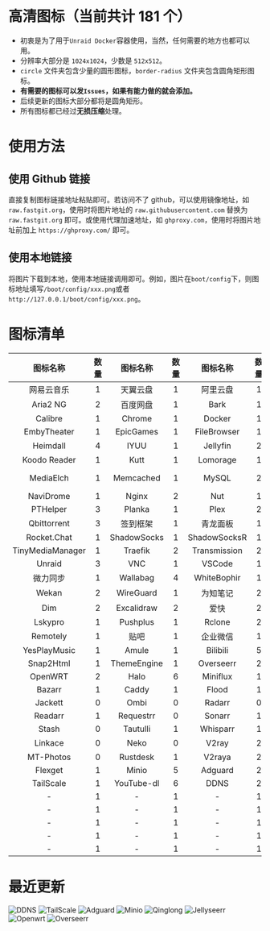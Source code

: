 # 高清图标（当前共计 181 个）

- 初衷是为了用于`Unraid Docker`容器使用，当然，任何需要的地方也都可以用。
- 分辨率大部分是 `1024x1024`，少数是 `512x512`。
- `circle` 文件夹包含少量的圆形图标，`border-radius` 文件夹包含圆角矩形图标。
- **有需要的图标可以发`Issues`，如果有能力做的就会添加。**
- 后续更新的图标大部分都将是圆角矩形。
- 所有图标都已经过**无损压缩**处理。

# 使用方法

## 使用 Github 链接
直接复制图标链接地址粘贴即可。若访问不了 github，可以使用镜像地址，如 `raw.fastgit.org`，使用时将图片地址的 `raw.githubusercontent.com` 替换为 `raw.fastgit.org` 即可。或使用代理加速地址，如 `ghproxy.com`，使用时将图片地址前加上 `https://ghproxy.com/` 即可。

## 使用本地链接
将图片下载到本地，使用本地链接调用即可。例如，图片在`boot/config`下，则图标地址填写`/boot/config/xxx.png`或者`http://127.0.0.1/boot/config/xxx.png`。

# 图标清单

|图标名称|数量|图标名称|数量|图标名称|数量|图标名称|数量|
|:--:|:--:|:--:|:--:|:--:|:--:|:--:|:--:|
|网易云音乐|1|天翼云盘|1|阿里云盘|1|Alist|1|
|Aria2 NG|2|百度网盘|1|Bark|1|Bitwarden|1|
|Calibre|1|Chrome|1|Docker|1|Draw.io|1|
|EmbyTheater|1|EpicGames|1|FileBrowser|1|FreshRSS|2|
|Heimdall|4|IYUU|1|Jellyfin|2|可道云|1|
|Koodo Reader|1|Kutt|1|Lomorage|1|MariaDB|2|
|MediaElch|1|Memcached|1|MySQL|2|Nginx Proxy Manager|4|
|NaviDrome|1|Nginx|2|Nut|1|PhpMyAdmin|2|
|PTHelper|3|Planka|1|Plex|2|Portainer|2|
|Qbittorrent|3|签到框架|1|青龙面板|1|Redis|1|
|Rocket.Chat|1|ShadowSocks|1|ShadowSocksR|1|Syncthing|2|
|TinyMediaManager|1|Traefik|2|Transmission|2|UnlockMusic|1|
|Unraid|3|VNC|1|VSCode|1|Vertex|1|
|微力同步|1|Wallabag|4|WhiteBophir|1|Webdav|1|
|Wekan|2|WireGuard|1|为知笔记|2|ZeroTier|1|
|Dim|2|Excalidraw|2|爱快|2|Komga|2|
|Lskypro|1|Pushplus|1|Rclone|2|RcloneBrowser|1|
|Remotely|1|贴吧|1|企业微信|1|Chevereto|1|
|YesPlayMusic|1|Amule|1|Bilibili|5|MovieRobot|2|
|Snap2Html|1|ThemeEngine|1|Overseerr|2|Jellyseerr|2|
|OpenWRT|2|Halo|6|Miniflux|1|PostgreSQL|2|
|Bazarr|1|Caddy|1|Flood|1|Lidarr|1|
|Jackett|0|Ombi|0|Radarr|0|Prowlarr|1|
|Readarr|1|Requestrr|0|Sonarr|1|Sabnzbd|0|
|Stash|0|Tautulli|1|Whisparr|1|Cloudflare|0|
|Linkace|0|Neko|0|V2ray|2|思源笔记|0|
|MT-Photos|0|Rustdesk|1|V2raya|2|NasTools|1|
|Flexget|1|Minio|5|Adguard|2|Ombi|1|
|TailScale|1|YouTube-dl|6|DDNS|2|Clash|1|
|-|1|-|1|-|1|-|1|
|-|1|-|1|-|1|-|1|
|-|1|-|1|-|1|-|1|
|-|1|-|1|-|1|-|1|
|-|1|-|1|-|1|-|1|

# 最近更新

![DDNS](https://ghproxy.com/https://raw.githubusercontent.com/xushier/HD-Icons/main/border-radius/DDNS.png)
![TailScale](https://ghproxy.com/https://raw.githubusercontent.com/xushier/HD-Icons/main/border-radius/Tailscale.png)
![Adguard](https://ghproxy.com/https://raw.githubusercontent.com/xushier/HD-Icons/main/border-radius/Adguard_B.png)
![Minio](https://ghproxy.com/https://raw.githubusercontent.com/xushier/HD-Icons/main/border-radius/Minio_B.png)
![Qinglong](https://ghproxy.com/https://raw.githubusercontent.com/xushier/HD-Icons/main/border-radius/Qinglong_B.png)
![Jellyseerr](https://ghproxy.com/https://raw.githubusercontent.com/xushier/HD-Icons/main/border-radius/Jellyseerr.png)
![Openwrt](https://ghproxy.com/https://raw.githubusercontent.com/xushier/HD-Icons/main/border-radius/Openwrt_B.png)
![Overseerr](https://ghproxy.com/https://raw.githubusercontent.com/xushier/HD-Icons/main/border-radius/Overseerr.png)
